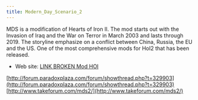 ```yaml
---
title: Modern_Day_Scenario_2
---
```

 MDS is a modification of Hearts of Iron II. The mod starts out with the Invasion of Iraq and the War on Terror in March 2003 and lasts through 2019. The storyline emphasize on a conflict between China, Russia, the EU and the US. One of the most comprehensive mods for HoI2 that has been released.

*   Web site: [LINK BROKEN Mod HOI](http://modhoi.com/)

 [http://forum.paradoxplaza.com/forum/showthread.php?t=329903](http://forum.paradoxplaza.com/forum/showthread.php?t=329903) [http://www.takeforum.com/mds2/](http://www.takeforum.com/mds2/)